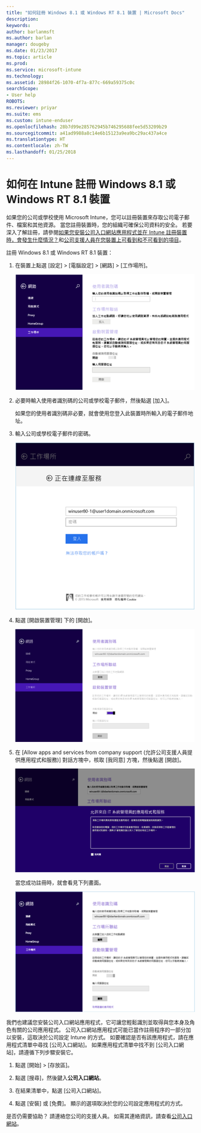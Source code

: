 ```yaml
---
title: "如何註冊 Windows 8.1 或 Windows RT 8.1 裝置 | Microsoft Docs"
description: 
keywords: 
author: barlanmsft
ms.author: barlan
manager: dougeby
ms.date: 01/23/2017
ms.topic: article
ms.prod: 
ms.service: microsoft-intune
ms.technology: 
ms.assetid: 28984f26-1070-4f7a-877c-669a59375c0c
searchScope:
- User help
ROBOTS: 
ms.reviewer: priyar
ms.suite: ems
ms.custom: intune-enduser
ms.openlocfilehash: 28b7d99e285762945b746295688fee5d53209b29
ms.sourcegitcommit: a41ad9988a8c14e6b15123a9ea9bc29ac437a4ce
ms.translationtype: HT
ms.contentlocale: zh-TW
ms.lasthandoff: 01/25/2018
---
```

# <a name="how-to-enroll-your-windows-81-or-windows-rt-81-device-in-intune"></a>如何在 Intune 註冊 Windows 8.1 或 Windows RT 8.1 裝置

如果您的公司或學校使用 Microsoft Intune，您可以註冊裝置來存取公司電子郵件、檔案和其他資源。 當您註冊裝置時，您的組織可確保公司資料的安全。 若要深入了解註冊，請參閱[如果您安裝公司入口網站應用程式並在 Intune 註冊裝置時，會發生什麼情況？](what-happens-if-you-install-the-company-portal-app-and-enroll-your-device-in-intune-windows.md)和[公司支援人員在您裝置上可看到和不可看到的項目](what-info-can-your-company-see-when-you-enroll-your-device-in-intune.md)。


註冊 Windows 8.1 或 Windows RT 8.1 裝置：

1.  在裝置上點選 [設定] &gt; [電腦設定] &gt; [網路] &gt; [工作場所]。

    ![nav-to-workplace](./media/W81-1-workplacejoin.png)

2.  必要時輸入使用者識別碼的公司或學校電子郵件，然後點選 [加入]。

    如果您的使用者識別碼非必要，就會使用您登入此裝置時所輸入的電子郵件地址。

3.  輸入公司或學校電子郵件的密碼。

    ![type-password](./media/W81-2-workplacesettings_signin.png)

4.  點選 [開啟裝置管理] 下的 [開啟]。

    ![turn-on-device-management](./media/W81-3-dev-mgt-turn-on.png)

5.  在 [Allow apps and services from company support (允許公司支援人員提供應用程式和服務)] 對話方塊中，核取 [我同意] 方塊，然後點選 [開啟]。

    ![turn-on-allow-apps-services](./media/W81-4-agree-allow-apps-services.png)

    當您成功註冊時，就會看見下列畫面。

    ![enrollment-complete](./media/W81-5-enrolled-done.png)

我們也建議您安裝公司入口網站應用程式，它可讓您輕鬆識別並取得與您本身及角色有關的公司應用程式。 公司入口網站應用程式可能已當作註冊程序的一部分加以安裝，這取決於公司設定 Intune 的方式。 如要確認是否有該應用程式，請在應用程式清單中尋找 [公司入口網站]。 如果應用程式清單中找不到 [公司入口網站]，請遵循下列步驟安裝它。

1.  點選 [開始] &gt; [存放區]。

2.  點選 [搜尋]，然後鍵入**公司入口網站**。

3.  在結果清單中，點選 [公司入口網站]。

4.  點選 [安裝] 或 [免費]。 顯示的選項取決於您的公司設定應用程式的方式。

是否仍需要協助？ 請連絡您公司的支援人員。 如需其連絡資訊，請查看[公司入口網站](https://portal.manage.microsoft.com#HelpDeskDialog)。
